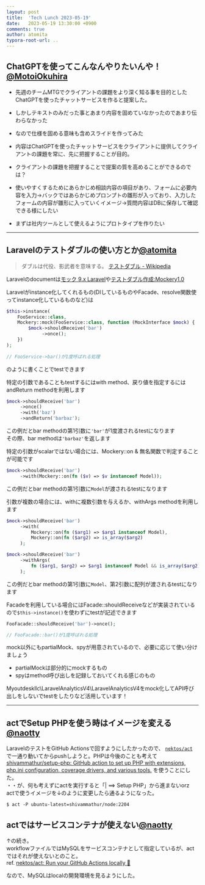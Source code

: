 ```yaml
---
layout: post
title:  'Tech Lunch 2023-05-19'
date:   2023-05-19 13:30:00 +0900
comments: true
author: atomita
typora-root-url: ..
---
```


## ChatGPTを使ってこんなんやりたいんや！[@MotoiOkuhira](https://github.com/MotoiOkuhira)

- 先週のチームMTGでクライアントの課題をより深く知る事を目的としたChatGPTを使ったチャットサービスを作ると提案した。

- しかしテキストのみだった事とあまり内容を固めていなかったのであまり伝わらなかった ﻿

- なので仕様を固める意味も含めスライドを作ってみた

- 内容はChatGPTを使ったチャットサービスをクライアントに提供してクライアントの課題を常に、先に把握することが目的。

- クライアントの課題を把握することで提案の質を高めることができるのでは？

- 使いやすくするためにあらかじめ相談内容の項目があり、フォームに必要内容を入力→バックではあらかじめプロンプトの雛形が入っており、入力したフォームの内容が雛形に入っていくイメージ→質問内容はDBに保存して確認できる様にしたい

- まずは社内ツールとして使えるようにプロトタイプを作りたい

---

## Laravelのテストダブルの使い方とか[@atomita](https://github.com/atomita)

> ダブルは代役、影武者を意味する。
> [テストダブル - Wikipedia](https://ja.wikipedia.org/wiki/%E3%83%86%E3%82%B9%E3%83%88%E3%83%80%E3%83%96%E3%83%AB)

Laravelのdocumentは[モック 9.x Laravel](https://readouble.com/laravel/9.x/ja/mocking.html)や[テストダブル作成:Mockery1.0](https://readouble.com/mockery/1.0/ja/creating_test_doubles.html)

Laravelがinstance化してくれるもの(DIしているものやFacade、resolve関数使ってinstance化しているものなど)は

```php
$this->instance(
    FooService::class,
    Mockery::mock(FooService::class, function (MockInterface $mock) {
        $mock->shouldReceive('bar')
             ->once();
    })
);
    
// FooService->bar()が1度呼ばれる処理
```

のように書くことでtestできます

特定の引数であることもtestするにはwith method、戻り値を指定するにはandReturn methodを利用します

```php
$mock->shouldReceive('bar')
     ->once()
     ->with('baz')
     ->andReturn('barbaz');
```

この例だとbar methodの第1引数に`'bar'`が1度渡されるtestになります  
その際、bar methodは`'barbaz'`を返します

特定の引数がscalarではない場合には、Mockery::on & 無名関数で判定することが可能です

```php
$mock->shouldReceive('bar')
     ->with(Mockery::on(fn ($v) => $v instanceof Model));
```

この例だとbar methodの第1引数に`Model`が渡されるtestになります  

引数が複数の場合には、withに複数引数を与えるか、withArgs methodを利用します

```php
$mock->shouldReceive('bar')
     ->with(
         Mockery::on(fn ($arg1) => $arg1 instanceof Model),
         Mockery::on(fn ($arg2) => is_array($arg2)
     );
```

```php
$mock->shouldReceive('bar')
     ->withArgs(
         fn ($arg1, $arg2) => $arg1 instanceof Model && is_array($arg2))
     );
```

この例だとbar methodの第1引数に`Model`、第2引数に配列が渡されるtestになります  

Facadeを利用している場合にはFacade::shouldReceiveなどが実装されているので`$this->instance()`を使わずにtestが記述できます

```php
FooFacade::shouldReceive('bar')->once();

// FooFacade::bar()が1度呼ばれる処理
```

mock以外にもpartialMock、spyが用意されているので、必要に応じて使い分けましょう

- partialMockは部分的にmockするもの
- spyはmethod呼び出しを記録しておいてくれる感じのもの

Myoutdeskllc\LaravelAnalyticsV4\LaravelAnalyticsV4をmock化してAPI呼び出しをしないでtestをしたりなど活用しています！


---

## actでSetup PHPを使う時はイメージを変える[@naotty](https://github.com/naotty)

LaravelのテストをGitHub Actionsで回すようにしたかったので、 [`nektos/act`](https://github.com/nektos/act) で一通り動いてからpushしようと。PHPは今後のことも考えて [shivammathur/setup\-php: GitHub action to set up PHP with extensions, php\.ini configuration, coverage drivers, and various tools\.](https://github.com/shivammathur/setup-php) を使うことにした。  
・・が、何も考えずにactを実行すると「| ==> Setup PHP」から進まないorz  
actで使うイメージを↓のように変更したら通るようになった。

```shell
$ act -P ubuntu-latest=shivammathur/node:2204
```

##  actではサービスコンテナが使えない[@naotty](https://github.com/naotty)
↑の続き。  
workflowファイルではMySQLをサービスコンテナとして指定しているが、actではそれが使えないとのこと。  
ref. [nektos/act: Run your GitHub Actions locally 🚀](https://github.com/nektos/act#known-issues)  
  
なので、MySQLはlocalの開発環境を見るようにした。






